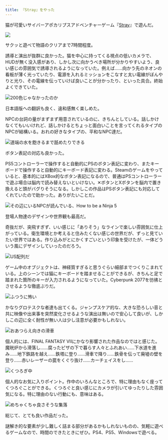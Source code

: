 ```yaml
---
title: 『Stray』をやった
---
```

猫が可愛いサイバーアポカリプスアドベンチャーゲーム『[Stray](https://store.steampowered.com/app/1332010/Stray/?l=japanese)』で遊んだ。

![](https://lh6.googleusercontent.com/Mr2bTJOlIN2Glb3_J5UWWhHV4I3kYjYHNGg0UFznQADEz9hU3MjYOU-oNKsaurO_NChCGfQysaUJDVA-o1b3vI3qZCtXNKerIKuc-KP-ND1UB4BbE8tm41Y0Sq0WSjWzNEgvWIc_A2NfmM_gxDk1LIaRHvIStOIxLOFE2pZmLitffeME0DFVpUm7dg)

サクッと遊べて物語のクリアまで7時間程度。

誘導と演出が抜群に良かった。猫を中心に持ってくる視点の低いカメラで、HUDが無く没入感があり、しかし次に向かうべき場所が分かりやすいよう、良い感じの雰囲気で誘導されるようになっていた。例えば……向かう先のネオンの看板が薄く光っていたり、電源を入れるミッションをこなすと太い電線がぼんやりと光り、その電線を伝っていけば良いことが分かったり、といった具合。終始よくできていた。

![](https://lh6.googleusercontent.com/PQmsi_iiIled5xT5qBOwZWvpnRpk9DelHOoNCDwyC2Ot9n_DCyn9IxSiV9NPUNv2gPi06Wip_JqIGB3o8uk-3Zp8wOVYgZvwy2bPfUbsF0AZhQmHKYIE9Puldl0YYc05QtXewldeYrMidBosnL2esoBgB2w6gRTt1BY02QMS1sc6FyGXY9NWT8oWbw "200色じゃなかったのか")

日本語版への翻訳も良く、違和感無く楽しめた。

NPCの台詞の量がまずまず用意されているのに、きちんとしている。話しかけなくてもいいけれど、話しかけるとちょっと面白いことを言ってくれるタイプのNPCが結構いる。おれの好きなタイプの、平和なNPC達だ。

![](https://lh3.googleusercontent.com/X9LJw6bsiaM_NVQk3FmllSxE69oY_yo5qzTaSrznSVnEPPFYLW9fPZg9APv363-1yuZ3aPtBtGVO0Vbfg7a_Du_VsJvulw5210duMYH9tAgchTG0esW_TIKX1DG3ixF1p98-MUVHRJ0CXjVgjfwAr6gZEm21AzLPhc4jR786lVddwdba62gO2dixvQ "道端の水を飽きるまで舐めたりできる")

ボタン表記の対応も良かった。

PS5コントローラーで操作すると自動的にPSのボタン表記に変わり、またキーボードで操作すると自動的にキーボード表記に変わる。Steamのゲームをやっていると、基本的にはXBox的なボタン表記になるので、普通はPSコントローラーで遊ぶ場合は脳内で読み替えないといけない。✕ボタンとXボタンを脳内で置き換えると頭がバグりそうになる。しかしこの作品はPSボタン表記にも対応してくれていたので助かった。ありがたいことだ。

![](https://lh5.googleusercontent.com/30wKJ3KVJS6b7VAbeuh04AHcZ0LNYT5EfxNck2d2PCEEMBiYiG5D7i2rGEOKSlw660Cf8g5lKFOHmYQ0TcP1hwIst1NTuJp8ULqdMqAdu1UhyL9KnS4BWPb_gjQYfNAsDab_LXOOiYnw-iPOzgKZYj6YMeZFgz-_TkN_gWwqB4E8GgMtGZZtdTqv8A "その辺にいるNPCが読んでいる、How to be a Ninja 5")

登場人物達のデザインや世界観も最高だ。

奇抜だが、突飛すぎず、いい感じに「ありそう」なラインで楽しい雰囲気に仕上がっている。衛生環境とか考えると住みたくない感じの世界だが、ずっと見ていたい世界ではある。作り込みがとにかくすごいという印象を受けたが、一体どういう風にデザインしていったのだろう。

![](https://lh3.googleusercontent.com/zQ6Yvja_XACnab4UPEPScbB2zZwJ4berqGyHJYfgh_b_TK89BcwH0YRUvN-BP9E2PNbcp1rctAHeGRC70fgsQpMwxSgaIHFkIr6qmceT4pVuwSX2NxGockLJKw7r15XXLvbpehI9U7fjeKZOpgAJHO-Qw3pKGeIU0lTYp27cy8uQBxCYd4e96zMrZQ "US配列だ")

ゲーム中のオブジェクトは、神経質すぎると思うぐらい細部までつくりこまれている。上のシーンでは猫にキーボードを踏ませることができるが、きちんと足で踏まれた箇所のキーが入力されるようになっていた。Cyberpunk 2077を彷彿とさせるような徹底ぶりだ。

![](https://lh5.googleusercontent.com/MefCG2f1uXQ2mUndWVC-bhtPorq1yVql-9oQ81IMd4u8ClKEYX75qim1IeiHBxAuZ0pT-HAakceiLgFoXE1v3h6PtUoJr83VPsXTHbmlHFRLwRLWqdbBLv04-zsKNQDneIMJgFGs8meAWKw_eOaKpVEh_2ZZxW3jequJgROPOAj_u0JpAj4wGIFHHg "ふつうに怖い")

かなりグロテスクな者達も出てくる。ジャンプスケア的な、大きな恐ろしい音と共に映像や出来事を突然変化させるような演出は無いので安心して良いが、しかしこの辺に全く耐性が無い人は少し注意が必要かもしれない。

![](https://lh3.googleusercontent.com/54z9ku8aqDkjMtUOPRyUxNbkmVIVcgHz0wIP8ziyBlu72ieC6LGAgiuGBdXPtDCKkJPEwyL08gm-dw8s3dl6siNvwtjlI1pqU1vltavysGMxj82leEo6DfNPEVH0DRKxbqCDkocPasxt65ozMQXuwmSHybts7x4RGy1JewySYK_vYWB9BE5q17LVJQ "おあつらえ向きの滑車")

個人的には、FINAL FANTASY VIIにかなり影響された作品なのではと感じた。魔晄炉から滑落し……腐ったピザの下で暮らす人々とふれあい……下水道を進み……地下鉄路を越え……鉄塔に登り……滑車で降り……鉄骨を伝って廃墟の壁を登り……赤いレーザーの罠をくぐり抜け……カーチェイスをし……

![](https://lh4.googleusercontent.com/n9es0WIMpehlqqxtyszmtCVpL_-qRMCGN3NJfQ-2B6hgXHdtR5QzZbCEi2gtq49cqp-L_vITBfISD-lTaFEazLVUzpsB9BgWM1X7CJ2YM3RanwsdUAK4q9kkSmTHqUsRIyWA3TR5I8KabLVN-PYXqSy8gm3104boMeA34D8bJjEFWDcH-nRyoOPk0g "くつろぎ中")

個人的なお気に入りポイント。作中のいろんなところで、特に理由もなく座ってくつろぐことができる。くつろぐと良い感じにカメラが引いてゆったりした雰囲気になる。特に理由のない行動にも、意味はある。

![](https://lh4.googleusercontent.com/N3gj6gHJflpNGBiKb4Va_0DTa-sT401-wXVRMnWa9EuvrIPUJftbgor8p8LQzDr3-HLRsMUYZED0gdnV9f310nkWPrFpNFJKmdBoRIWJUrNJ7llrUpYzdyyNRn0oMS9xIaGF-7kQzjocyq4BpF2ciK94wxGwOBUZScsQkv7AIlA3gsBLiLsIV6FtbA "めちゃくちゃ良さそうな集落")

総じて、とても良い作品だった。

謎解き的な要素が少し難しく詰まる部分があるかもしれないものの、気軽に遊べるゲームなので、時間のできたときにぜひ。PS4、PS5、Windowsで遊べる。
